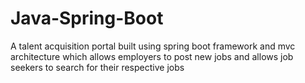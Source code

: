 # Java-Spring-Boot
A talent acquisition portal built using spring boot framework and mvc architecture which allows employers to post new jobs and allows job seekers to search for their respective jobs
